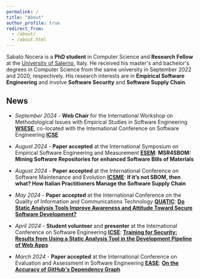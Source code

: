 ```yaml
---
permalink: /
title: "About"
author_profile: true
redirect_from: 
  - /about/
  - /about.html
---
```


Sabato Nocera is a **PhD student** in Computer Science and  **Research Fellow** at the [University of Salerno](https://web.unisa.it/en/university), Italy. He received his master's and bachelor's degrees in Computer Science from the same university in September 2022 and 2020, respectively. His research interests are in **Empirical Software Engineering** and involve **Software Security** and **Software Supply Chain**.

## News

* _September 2024_ - **Web Chair** for the International Workshop on Methodological Issues with Empirical Studies in Software Engineering [**WSESE**](https://conf.researchr.org/home/icse-2025/wsese-2025), co-located with the International Conference on Software Engineering [**ICSE**](https://conf.researchr.org/home/icse-2025)

* _August 2024_ - **Paper accepted** at the International Symposium on Empirical Software Engineering and Measurement [**ESEM**](https://conf.researchr.org/home/esem-2024): **MSR4SBOM: Mining Software Repositories for enhanced Software Bills of Materials**

* _August 2024_ - **Paper accepted** at the International Conference on Software Maintenance and Evolution [**ICSME**](https://conf.researchr.org/home/icsme-2024): **If it’s not SBOM, then what? How Italian Practitioners Manage the Software Supply Chain**

* _May 2024_ - **Paper accepted** at the International Conference on the Quality of Information and Communications Technology [**QUATIC**](https://2024.quatic.org/): [**Do Static Analysis Tools Improve Awareness and Attitude Toward Secure Software Development?**](https://doi.org/10.1007/978-3-031-70245-7_28)

* _April 2024_ - **Student volunteer** and **presenter** at the International Conference on Software Engineering [**ICSE**](https://conf.researchr.org/home/icse-2024): [**Training for Security: Results from Using a Static Analysis Tool in the Development Pipeline of Web Apps**](https://doi.org/10.1145/3639474.3640073)

* _March 2024_ - **Paper accepted** at the International Conference on Evaluation and Assessment in Software Engineering [**EASE**](https://conf.researchr.org/home/ease-2024): [**On the Accuracy of GitHub's Dependency Graph**](https://doi.org/10.1145/3661167.3661175)
